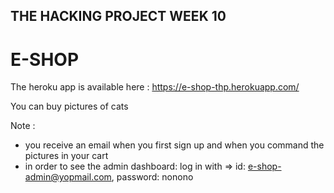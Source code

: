 ## THE HACKING PROJECT WEEK 10
# E-SHOP

The heroku app is available here : https://e-shop-thp.herokuapp.com/

You can buy pictures of cats

Note : 
- you receive an email when you first sign up and when you command the pictures in your cart
- in order to see the admin dashboard: log in with => id: e-shop-admin@yopmail.com, password: nonono

